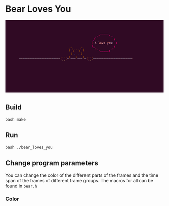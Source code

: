 # Bear Loves You
![bear peeking from under the table saying "i love you"](.md_img/bear.png "Bear")
## Build
```bash make```
## Run
```bash ./bear_loves_you```
## Change program parameters
You can change the color of the different parts of the frames and the time span of the frames of different frame groups. The macros for all can be found in `bear.h`
### Color
